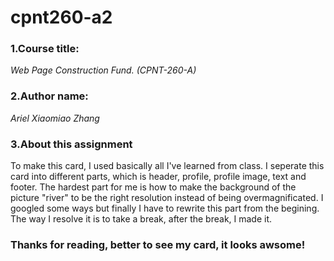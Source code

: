 # cpnt260-a2
### 1.Course title: 
*Web Page Construction Fund. (CPNT-260-A)*<br>
### 2.Author name: 
*Ariel Xiaomiao Zhang*<br>
### 3.About this assignment
To make this card, I used basically all I've learned from class. I seperate this card into different parts, which is header, profile, profile image, text and footer. The hardest part for me is how to make the background of the picture "river" to be the right resolution instead of being overmagnificated. I googled some ways but finally I have to rewrite this part from the begining. The way I resolve it is to take a break, after the break, I made it.<br>
### Thanks for reading, better to see my card, it looks awsome!
